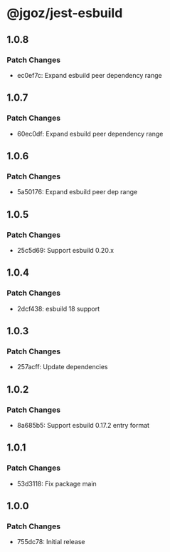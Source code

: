 # @jgoz/jest-esbuild

## 1.0.8

### Patch Changes

- ec0ef7c: Expand esbuild peer dependency range

## 1.0.7

### Patch Changes

- 60ec0df: Expand esbuild peer dependency range

## 1.0.6

### Patch Changes

- 5a50176: Expand esbuild peer dep range

## 1.0.5

### Patch Changes

- 25c5d69: Support esbuild 0.20.x

## 1.0.4

### Patch Changes

- 2dcf438: esbuild 18 support

## 1.0.3

### Patch Changes

- 257acff: Update dependencies

## 1.0.2

### Patch Changes

- 8a685b5: Support esbuild 0.17.2 entry format

## 1.0.1

### Patch Changes

- 53d3118: Fix package main

## 1.0.0

### Patch Changes

- 755dc78: Initial release
